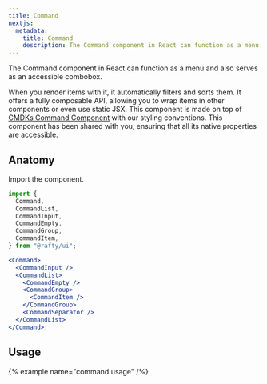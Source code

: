 ```yaml
---
title: Command
nextjs:
  metadata:
    title: Command
    description: The Command component in React can function as a menu and also serves as an accessible combobox.
---
```


The Command component in React can function as a menu and also serves as an accessible combobox.

When you render items with it, it automatically filters and sorts them. It offers a fully composable API, allowing you to wrap items in other components or even use static JSX. This component is made on top of [CMDKs Command Component](https://cmdk.paco.me/) with our styling conventions. This component has been shared with you, ensuring that all its native properties are accessible.

## Anatomy

Import the component.

```jsx
import {
  Command,
  CommandList,
  CommandInput,
  CommandEmpty,
  CommandGroup,
  CommandItem,
} from "@rafty/ui";

<Command>
  <CommandInput />
  <CommandList>
    <CommandEmpty />
    <CommandGroup>
      <CommandItem />
    </CommandGroup>
    <CommandSeparator />
  </CommandList>
</Command>;
```

## Usage

{% example name="command:usage" /%}
